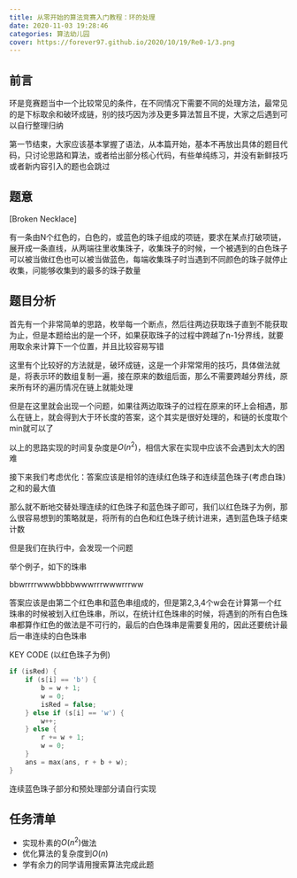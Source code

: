 ```yaml
---
title: 从零开始的算法竞赛入门教程：环的处理
date: 2020-11-03 19:28:46
categories: 算法幼儿园
cover: https://forever97.github.io/2020/10/19/Re0-1/3.png
---
```


## 前言

环是竞赛题当中一个比较常见的条件，在不同情况下需要不同的处理方法，最常见的是下标取余和破环成链，别的技巧因为涉及更多算法暂且不提，大家之后遇到可以自行整理归纳

第一节结束，大家应该基本掌握了语法，从本篇开始，基本不再放出具体的题目代码，只讨论思路和算法，或者给出部分核心代码，有些单纯练习，并没有新鲜技巧或者新内容引入的题也会跳过

## 题意

[Broken Necklace]

有一条由N个红色的，白色的，或蓝色的珠子组成的项链，要求在某点打破项链，展开成一条直线，从两端往里收集珠子，收集珠子的时候，一个被遇到的白色珠子可以被当做红色也可以被当做蓝色，每端收集珠子时当遇到不同颜色的珠子就停止收集，问能够收集到的最多的珠子数量

## 题目分析

首先有一个非常简单的思路，枚举每一个断点，然后往两边获取珠子直到不能获取为止，但是本题给出的是一个环，如果获取珠子的过程中跨越了n-1分界线，就要用取余来计算下一个位置，并且比较容易写错

这里有个比较好的方法就是，破环成链，这是一个非常常用的技巧，具体做法就是，将表示环的数组复制一遍，接在原来的数组后面，那么不需要跨越分界线，原来所有环的遍历情况在链上就能处理

但是在这里就会出现一个问题，如果往两边取珠子的过程在原来的环上会相遇，那么在链上，就会得到大于环长度的答案，这个其实是很好处理的，和链的长度取个min就可以了

以上的思路实现的时间复杂度是$O(n^2)$，相信大家在实现中应该不会遇到太大的困难

接下来我们考虑优化：答案应该是相邻的连续红色珠子和连续蓝色珠子(考虑白珠)之和的最大值

那么就不断地交替处理连续的红色珠子和蓝色珠子即可，我们以红色珠子为例，那么很容易想到的策略就是，将所有的白色和红色珠子统计进来，遇到蓝色珠子结束计数

但是我们在执行中，会发现一个问题

举个例子，如下的珠串

bbwrrrrwwwbbbbwwwrrrwwwrrrww

答案应该是由第二个红色串和蓝色串组成的，但是第2,3,4个w会在计算第一个红珠串的时候被划入红色珠串，所以，在统计红色珠串的时候，将遇到的所有白色珠串都算作红色的做法是不可行的，最后的白色珠串是需要复用的，因此还要统计最后一串连续的白色珠串

KEY CODE (以红色珠子为例)

```cpp
if (isRed) {
    if (s[i] == 'b') {
        b = w + 1;
        w = 0;
        isRed = false;
    } else if (s[i] == 'w') {
        w++;
    } else {
        r += w + 1;
        w = 0;
    }
    ans = max(ans, r + b + w);
}
```

连续蓝色珠子部分和预处理部分请自行实现

## 任务清单

* 实现朴素的$O(n^2)$做法
* 优化算法的复杂度到$O(n)$
* 学有余力的同学请用搜索算法完成此题

